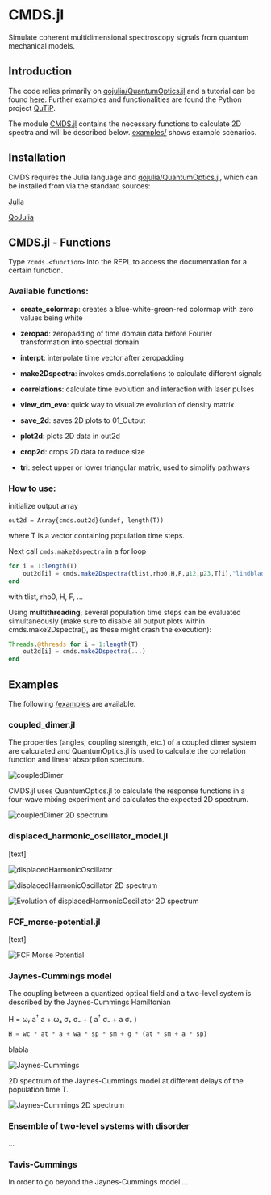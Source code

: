 # CMDS.jl

Simulate coherent multidimensional spectroscopy signals from quantum mechanical models.

## Introduction

The code relies primarily on [qojulia/QuantumOptics.jl](https://github.com/qojulia/QuantumOptics.jl) and a tutorial can be found [here](https://docs.qojulia.org/). Further examples and functionalities are found the Python project [QuTiP](http://qutip.org/).

The module [CMDS.jl](/cmds.jl) contains the necessary functions to calculate 2D spectra and will be described below. [examples/](/examples) shows example scenarios.

## Installation

CMDS requires the Julia language and [qojulia/QuantumOptics.jl](https://github.com/qojulia/QuantumOptics.jl), which can be installed from via the standard sources:

[Julia](https://docs.julialang.org/en/v1/manual/getting-started/)

[QoJulia](https://docs.qojulia.org/installation/)

## CMDS.jl - Functions

Type ``?cmds.<function>`` into the REPL to access the documentation for a certain function.

### Available functions:

- __create_colormap__: creates a blue-white-green-red colormap with zero values being white

- __zeropad__: zeropadding of time domain data before Fourier transformation into spectral domain

- __interpt__: interpolate time vector after zeropadding

- __make2Dspectra__: invokes cmds.correlations to calculate different signals

- __correlations__: calculate time evolution and interaction with laser pulses

- __view_dm_evo__: quick way to visualize evolution of density matrix

- __save_2d__: saves 2D plots to 01_Output

- __plot2d__: plots 2D data in out2d

- __crop2d__: crops 2D data to reduce size

- __tri__: select upper or lower triangular matrix, used to simplify pathways

### How to use:

initialize output array

`` out2d = Array{cmds.out2d}(undef, length(T)) ``

where T is a vector containing population time steps.

Next call `` cmds.make2dspectra `` in a for loop

```julia
for i = 1:length(T)
    out2d[i] = cmds.make2Dspectra(tlist,rho0,H,F,μ12,μ23,T[i],"lindblad";debug=false,zp=zp)
end
```

with tlist, rho0, H, F, ...

Using __multithreading__, several population time steps can be evaluated simultaneously (make sure to disable all output plots within cmds.make2Dspectra(), as these might crash the execution):
```julia
Threads.@threads for i = 1:length(T)
    out2d[i] = cmds.make2Dspectra(...)
end
```
## Examples

The following [/examples](/examples) are available.

### coupled_dimer.jl

The properties (angles, coupling strength, etc.) of a coupled dimer system are calculated and QuantumOptics.jl is used to calculate the correlation function and linear absorption spectrum.

![coupledDimer](/example_images/coupledDimer.png)

CMDS.jl uses QuantumOptics.jl to calculate the response functions in a four-wave mixing experiment and calculates the expected 2D spectrum.

![coupledDimer 2D spectrum](/example_images/coupledDimer2D.png)

### displaced_harmonic_oscillator_model.jl

[text]

![displacedHarmonicOscillator](/example_images/displHarmOsc.png)

![displacedHarmonicOscillator 2D spectrum](/example_images/displHarmOsc2D.png)

![Evolution of displacedHarmonicOscillator 2D spectrum](/example_images/displHarmOsc2D_new.png)


### FCF_morse-potential.jl

[text]

![FCF Morse Potential](/example_images/FCfactorsMorsePot.png)

### Jaynes-Cummings model

The coupling between a quantized optical field and a two-level system is described by the Jaynes-Cummings Hamiltonian

H = ωᵣ a<sup>†</sup> a + ωₐ σ₊ σ₋ + ( a<sup>†</sup> σ₋ + a σ₊ )

```julia
H = wc * at * a + wa * sp * sm + g * (at * sm + a * sp)
```

blabla

![Jaynes-Cummings](/example_images/JaynesCummingsSpectrum.png)

2D spectrum of the Jaynes-Cummings model at different delays of the population time T.

![Jaynes-Cummings 2D spectrum](/example_images/JaynesCummingsSpectrum2D.png)


### Ensemble of two-level systems with disorder

...

### Tavis-Cummings

In order to go beyond the Jaynes-Cummings model ...
